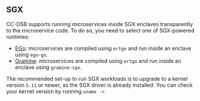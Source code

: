 ## SGX

CC-DSB supports running microservices inside SGX enclaves transparently to the
microservice code. To do so, you need to select one of SGX-powered runtimes:
* [EGo](https://github.com/edgelesssys/ego): microservices are compiled using
  `ertgo` and run inside an enclave using `ego-go`.
* [Gramine](https://github.com/gramineproject/gramine): microservices are
  compiled using `ertgo` and run inside an enclave using `gramine-sgx`.

The recommended set-up to run SGX workloads is to upgrade to a kernel version
`5.11` or newer, as the SGX driver is already installed. You can check your
kernel version by running `uname -r`.

